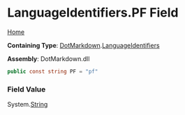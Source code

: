 # LanguageIdentifiers\.PF Field

[Home](../../../README.md)

**Containing Type**: [DotMarkdown](../../README.md)\.[LanguageIdentifiers](../README.md)

**Assembly**: DotMarkdown\.dll

```csharp
public const string PF = "pf"
```

### Field Value

System\.[String](https://docs.microsoft.com/en-us/dotnet/api/system.string)
